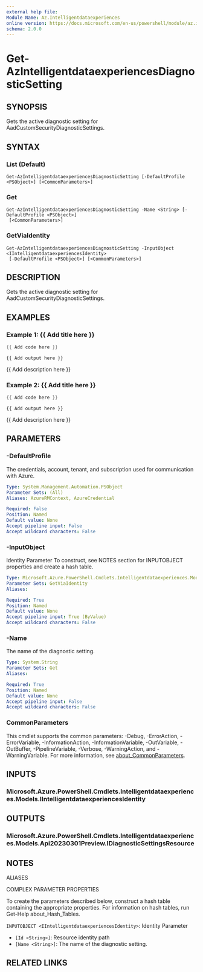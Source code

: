 ```yaml
---
external help file:
Module Name: Az.Intelligentdataexperiences
online version: https://docs.microsoft.com/en-us/powershell/module/az.intelligentdataexperiences/get-azintelligentdataexperiencesdiagnosticsetting
schema: 2.0.0
---
```


# Get-AzIntelligentdataexperiencesDiagnosticSetting

## SYNOPSIS
Gets the active diagnostic setting for AadCustomSecurityDiagnosticSettings.

## SYNTAX

### List (Default)
```
Get-AzIntelligentdataexperiencesDiagnosticSetting [-DefaultProfile <PSObject>] [<CommonParameters>]
```

### Get
```
Get-AzIntelligentdataexperiencesDiagnosticSetting -Name <String> [-DefaultProfile <PSObject>]
 [<CommonParameters>]
```

### GetViaIdentity
```
Get-AzIntelligentdataexperiencesDiagnosticSetting -InputObject <IIntelligentdataexperiencesIdentity>
 [-DefaultProfile <PSObject>] [<CommonParameters>]
```

## DESCRIPTION
Gets the active diagnostic setting for AadCustomSecurityDiagnosticSettings.

## EXAMPLES

### Example 1: {{ Add title here }}
```powershell
{{ Add code here }}
```

```output
{{ Add output here }}
```

{{ Add description here }}

### Example 2: {{ Add title here }}
```powershell
{{ Add code here }}
```

```output
{{ Add output here }}
```

{{ Add description here }}

## PARAMETERS

### -DefaultProfile
The credentials, account, tenant, and subscription used for communication with Azure.

```yaml
Type: System.Management.Automation.PSObject
Parameter Sets: (All)
Aliases: AzureRMContext, AzureCredential

Required: False
Position: Named
Default value: None
Accept pipeline input: False
Accept wildcard characters: False
```

### -InputObject
Identity Parameter
To construct, see NOTES section for INPUTOBJECT properties and create a hash table.

```yaml
Type: Microsoft.Azure.PowerShell.Cmdlets.Intelligentdataexperiences.Models.IIntelligentdataexperiencesIdentity
Parameter Sets: GetViaIdentity
Aliases:

Required: True
Position: Named
Default value: None
Accept pipeline input: True (ByValue)
Accept wildcard characters: False
```

### -Name
The name of the diagnostic setting.

```yaml
Type: System.String
Parameter Sets: Get
Aliases:

Required: True
Position: Named
Default value: None
Accept pipeline input: False
Accept wildcard characters: False
```

### CommonParameters
This cmdlet supports the common parameters: -Debug, -ErrorAction, -ErrorVariable, -InformationAction, -InformationVariable, -OutVariable, -OutBuffer, -PipelineVariable, -Verbose, -WarningAction, and -WarningVariable. For more information, see [about_CommonParameters](http://go.microsoft.com/fwlink/?LinkID=113216).

## INPUTS

### Microsoft.Azure.PowerShell.Cmdlets.Intelligentdataexperiences.Models.IIntelligentdataexperiencesIdentity

## OUTPUTS

### Microsoft.Azure.PowerShell.Cmdlets.Intelligentdataexperiences.Models.Api20230301Preview.IDiagnosticSettingsResource

## NOTES

ALIASES

COMPLEX PARAMETER PROPERTIES

To create the parameters described below, construct a hash table containing the appropriate properties. For information on hash tables, run Get-Help about_Hash_Tables.


`INPUTOBJECT <IIntelligentdataexperiencesIdentity>`: Identity Parameter
  - `[Id <String>]`: Resource identity path
  - `[Name <String>]`: The name of the diagnostic setting.

## RELATED LINKS

